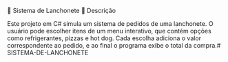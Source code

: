 🍔 Sistema de Lanchonete
📌 Descrição

Este projeto em C# simula um sistema de pedidos de uma lanchonete.
O usuário pode escolher itens de um menu interativo, que contém opções como refrigerantes, pizzas e hot dog. Cada escolha adiciona o valor correspondente ao pedido, e ao final o programa exibe o total da compra.# SISTEMA-DE-LANCHONETE
